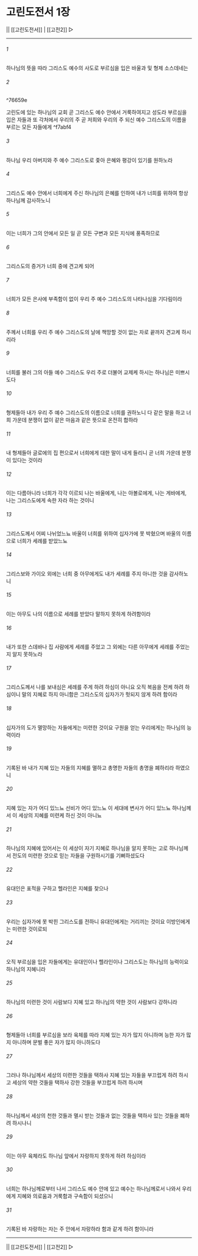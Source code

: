 # 고린도전서 1장

|| [[고린도전서]] | [[고전2]] ▷
***

###### 1
하나님의 뜻을 따라 그리스도 예수의 사도로 부르심을 입은 바울과 및 형제 소스데네는

###### 2

^76659e

고린도에 있는 하나님의 교회 곧 그리스도 예수 안에서 거룩하여지고 성도라 부르심을 입은 자들과 또 각처에서 우리의 주 곧 저희와 우리의 주 되신 예수 그리스도의 이름을 부르는 모든 자들에게 ^f7abf4

###### 3
하나님 우리 아버지와 주 예수 그리스도로 좇아 은혜와 평강이 있기를 원하노라

###### 4
그리스도 예수 안에서 너희에게 주신 하나님의 은혜를 인하여 내가 너희를 위하여 항상 하나님께 감사하노니

###### 5
이는 너희가 그의 안에서 모든 일 곧 모든 구변과 모든 지식에 풍족하므로

###### 6
그리스도의 증거가 너희 중에 견고케 되어

###### 7
너희가 모든 은사에 부족함이 없이 우리 주 예수 그리스도의 나타나심을 기다림이라

###### 8
주께서 너희를 우리 주 예수 그리스도의 날에 책망할 것이 없는 자로 끝까지 견고케 하시리라

###### 9
너희를 불러 그의 아들 예수 그리스도 우리 주로 더불어 교제케 하시는 하나님은 미쁘시도다

###### 10
형제들아 내가 우리 주 예수 그리스도의 이름으로 너희를 권하노니 다 같은 말을 하고 너희 가운데 분쟁이 없이 같은 마음과 같은 뜻으로 온전히 합하라

###### 11
내 형제들아 글로에의 집 편으로서 너희에게 대한 말이 내게 들리니 곧 너희 가운데 분쟁이 있다는 것이라

###### 12
이는 다름아니라 너희가 각각 이르되 나는 바울에게, 나는 아볼로에게, 나는 게바에게, 나는 그리스도에게 속한 자라 하는 것이니

###### 13
그리스도께서 어찌 나뉘었느뇨 바울이 너희를 위하여 십자가에 못 박혔으며 바울의 이름으로 너희가 세례를 받았느뇨

###### 14
그리스보와 가이오 외에는 너희 중 아무에게도 내가 세례를 주지 아니한 것을 감사하노니

###### 15
이는 아무도 나의 이름으로 세례를 받았다 말하지 못하게 하려함이라

###### 16
내가 또한 스데바나 집 사람에게 세례를 주었고 그 외에는 다른 아무에게 세례를 주었는지 알지 못하노라

###### 17
그리스도께서 나를 보내심은 세례를 주게 하려 하심이 아니요 오직 복음을 전케 하려 하심이니 말의 지혜로 하지 아니함은 그리스도의 십자가가 헛되지 않게 하려 함이라

###### 18
십자가의 도가 멸망하는 자들에게는 미련한 것이요 구원을 얻는 우리에게는 하나님의 능력이라

###### 19
기록된 바 내가 지혜 있는 자들의 지혜를 멸하고 총명한 자들의 총명을 폐하리라 하였으니

###### 20
지혜 있는 자가 어디 있느뇨 선비가 어디 있느뇨 이 세대에 변사가 어디 있느뇨 하나님께서 이 세상의 지혜를 미련케 하신 것이 아니뇨

###### 21
하나님의 지혜에 있어서는 이 세상이 자기 지혜로 하나님을 알지 못하는 고로 하나님께서 전도의 미련한 것으로 믿는 자들을 구원하시기를 기뻐하셨도다

###### 22
유대인은 표적을 구하고 헬라인은 지혜를 찾으나

###### 23
우리는 십자가에 못 박힌 그리스도를 전하니 유대인에게는 거리끼는 것이요 이방인에게는 미련한 것이로되

###### 24
오직 부르심을 입은 자들에게는 유대인이나 헬라인이나 그리스도는 하나님의 능력이요 하나님의 지혜니라

###### 25
하나님의 미련한 것이 사람보다 지혜 있고 하나님의 약한 것이 사람보다 강하니라

###### 26
형제들아 너희를 부르심을 보라 육체를 따라 지혜 있는 자가 많지 아니하며 능한 자가 많지 아니하며 문벌 좋은 자가 많지 아니하도다

###### 27
그러나 하나님께서 세상의 미련한 것들을 택하사 지혜 있는 자들을 부끄럽게 하려 하시고 세상의 약한 것들을 택하사 강한 것들을 부끄럽게 하려 하시며

###### 28
하나님께서 세상의 천한 것들과 멸시 받는 것들과 없는 것들을 택하사 있는 것들을 폐하려 하시나니

###### 29
이는 아무 육체라도 하나님 앞에서 자랑하지 못하게 하려 하심이라

###### 30
너희는 하나님께로부터 나서 그리스도 예수 안에 있고 예수는 하나님께로서 나와서 우리에게 지혜와 의로움과 거룩함과 구속함이 되셨으니

###### 31
기록된 바 자랑하는 자는 주 안에서 자랑하라 함과 같게 하려 함이니라

***
|| [[고린도전서]] | [[고전2]] ▷
